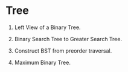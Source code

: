 # Tree

1) Left View of a Binary Tree.

2) Binary Search Tree to Greater Search Tree.

3) Construct BST from preorder traversal.

4) Maximum Binary Tree.
